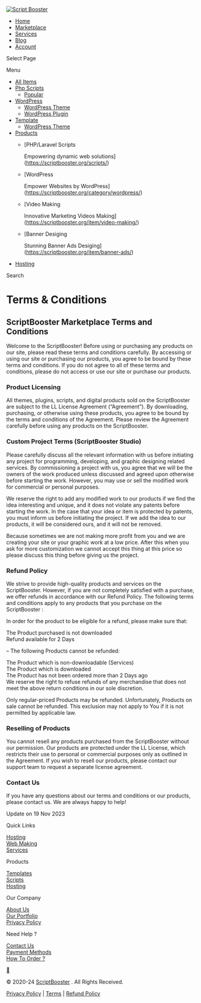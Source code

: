 [![Script Booster](https://scriptbooster.org/wp-content/uploads/2023/09/ScriptBooster.webp)](https://scriptbooster.org/)

* [Home](https://scriptbooster.org/)
* [Marketplace](https://scriptbooster.org/shop/)
* [Services](https://scriptbooster.org/category/services/)
* [Blog](https://scriptbooster.org/blog/)
* [Account](https://scriptbooster.org/my-account/)

[](https://scriptbooster.org/cart/)

Select Page

 Menu

* [All Items](https://scriptbooster.org/shop/)
* [Php Scripts](https://scriptbooster.org/scripts/)
    * [Popular](https://scriptbooster.org/scripts/)
* [WordPress](https://scriptbooster.org/category/wordpress/)
    * [WordPress Theme](https://scriptbooster.org/category/wordpress-theme/)
    * [WordPress Plugin](https://scriptbooster.org/category/wordpress-plugin/)
* [Template](https://scriptbooster.org/category/template/)
    * [WordPress Theme](https://scriptbooster.org/category/wordpress-theme/)
* [Products](#)
    * [PHP/Laravel Scripts
        
        Empowering dynamic web solutions](https://scriptbooster.org/scripts/)
    * [WordPress
        
        Empower Websites by WordPress](https://scriptbooster.org/category/wordpress/)
    * [Video Making
        
        Innovative Marketing Videos Making](https://scriptbooster.org/item/video-making/)
    * [Banner Desiging
        
        Stunning Banner Ads Desiging](https://scriptbooster.org/item/banner-ads/)
* [Hosting](https://scriptbooster.org/hosting/)

 Search

Terms & Conditions
==================

**ScriptBooster Marketplace Terms and Conditions**
--------------------------------------------------

Welcome to the ScriptBooster! Before using or purchasing any products on our site, please read these terms and conditions carefully. By accessing or using our site or purchasing our products, you agree to be bound by these terms and conditions. If you do not agree to all of these terms and conditions, please do not access or use our site or purchase our products.

### **Product Licensing**

All themes, plugins, scripts, and digital products sold on the ScriptBooster are subject to the LL License Agreement (“Agreement”). By downloading, purchasing, or otherwise using these products, you agree to be bound by the terms and conditions of the Agreement. Please review the Agreement carefully before using any products on the ScriptBooster.

### **Custom Project Terms (ScriptBooster Studio)**

Please carefully discuss all the relevant information with us before initiating any project for programming, developing, and graphic designing related services. By commissioning a project with us, you agree that we will be the owners of the work produced unless discussed and agreed upon otherwise before starting the work. However, you may use or sell the modified work for commercial or personal purposes.

We reserve the right to add any modified work to our products if we find the idea interesting and unique, and it does not violate any patents before starting the work. In the case that your idea or item is protected by patents, you must inform us before initiating the project. If we add the idea to our products, it will be considered ours, and it will not be removed.

Because sometimes we are not making more profit from you and we are creating your site or your graphic work at a low price. After this when you ask for more customization we cannot accept this thing at this price so please discuss this thing before giving us the project.

### **Refund Policy**

We strive to provide high-quality products and services on the ScriptBooster. However, if you are not completely satisfied with a purchase, we offer refunds in accordance with our Refund Policy. The following terms and conditions apply to any products that you purchase on the ScriptBooster :

In order for the product to be eligible for a refund, please make sure that:

The Product purchased is not downloaded  
Refund available for 2 Days

– The following Products cannot be refunded:

The Product which is non-downloadable (Services)  
The Product which is downloaded  
The Product has not been ordered more than 2 Days ago  
We reserve the right to refuse refunds of any merchandise that does not meet the above return conditions in our sole discretion.

Only regular-priced Products may be refunded. Unfortunately, Products on sale cannot be refunded. This exclusion may not apply to You if it is not permitted by applicable law.

### **Reselling of Products**

You cannot resell any products purchased from the ScriptBooster without our permission. Our products are protected under the LL License, which restricts their use to personal or commercial purposes only as outlined in the Agreement. If you wish to resell our products, please contact our support team to request a separate license agreement.

### **Contact Us**

If you have any questions about our terms and conditions or our products, please contact us. We are always happy to help!

Update on 19 Nov 2023

Quick Links

[Hosting](https://scriptbooster.org/hosting/)  
[Web Making](https://scriptbooster.org/order-website/)  
[Services](https://scriptbooster.org/category/services/)

Products

[Templates](https://scriptbooster.org/category/template/)  
[Scripts](https://scriptbooster.org/scripts/)  
[Hosting](https://scriptbooster.org/hosting/)

Our Company

[About Us](https://scriptbooster.org/about-us/)  
[Our Portfolio](https://scriptbooster.org/portfolio/)  
[Privacy Policy](https://scriptbooster.org/privacy-policy/)

Need Help ?

[Contact Us](https://scriptbooster.org/contact-us/)  
[Payment Methods](https://scriptbooster.org/payments/)  
[How To Order ?](https://scriptbooster.org/how-to-place-order/)

[](https://scriptbooster.org/whatsapp/)

© 2020-24 [ScriptBooster](https://scriptbooster.org/ "ScriptBooster") . All Rights Received.

[Privacy Policy](https://scriptbooster.org/privacy-policy/) | [Terms](https://scriptbooster.org/terms-and-conditions/) | [Refund Policy](https://scriptbooster.org/refund-policy/)